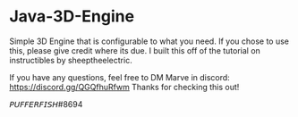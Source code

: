 # Java-3D-Engine
Simple 3D Engine that is configurable to what you need.
If you chose to use this, please give credit where its due. 
I built this off of the tutorial on instructibles by sheeptheelectric.

If you have any questions, feel free to DM Marve in discord: https://discord.gg/QGQfhuRfwm
Thanks for checking this out!

𝘗𝘜𝘍𝘍𝘌𝘙𝘍𝘐𝘚𝘏#8694
